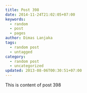 ```yaml
---
title: Post 398
date: 2014-11-24T21:02:05+07:00
keywords:
  - random
  - post
  - pages
author: Dimas Lanjaka
tags:
  - random post
  - untagged
category:
  - random post
  - uncategorized
updated: 2013-08-06T00:30:51+07:00
---
```

This is content of post 398